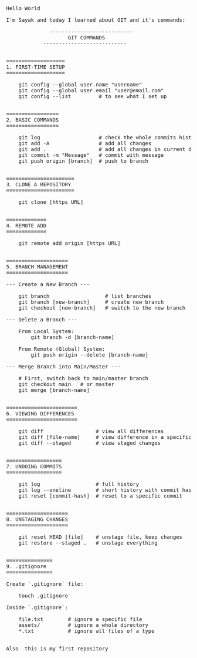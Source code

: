<pre>Hello World

I'm Sayak and today I learned about GIT and it's commands:

              ---------------------------
                    GIT COMMANDS
            ---------------------------


===================
1. FIRST-TIME SETUP
===================

    git config --global user.name "username"
    git config --global user.email "user@email.com"
    git config --list         # to see what I set up


=================
2. BASIC COMMANDS
=================

    git log                   # check the whole commits history
    git add -A                # add all changes
    git add .                 # add all changes in current directory
    git commit -m "Message"   # commit with message
    git push origin [branch]  # push to branch


======================
3. CLONE A REPOSITORY
======================

    git clone [https URL]


=============
4. REMOTE ADD
=============

    git remote add origin [https URL]


====================
5. BRANCH MANAGEMENT
====================

--- Create a New Branch ---

    git branch                  # list branches
    git branch [new-branch]     # create new branch
    git checkout [new-branch]   # switch to the new branch

--- Delete a Branch ---

    From Local System:
        git branch -d [branch-name]

    From Remote (Global) System:
        git push origin --delete [branch-name]

--- Merge Branch into Main/Master ---

    # First, switch back to main/master branch
    git checkout main   # or master
    git merge [branch-name]


=======================
6. VIEWING DIFFERENCES
=======================

    git diff                 # view all differences
    git diff [file-name]     # view difference in a specific file
    git diff --staged        # view staged changes


==================
7. UNDOING COMMITS
==================

    git log                  # full history
    git log --oneline        # short history with commit hashes
    git reset [commit-hash]  # reset to a specific commit


====================
8. UNSTAGING CHANGES
====================

    git reset HEAD [file]    # unstage file, keep changes
    git restore --staged .   # unstage everything


===============
9. .gitignore
===============

Create `.gitignore` file:

    touch .gitignore

Inside `.gitignore`:

    file.txt        # ignore a specific file
    assets/         # ignore a whole directory
    *.txt           # ignore all files of a type

  
Also  this is my first repository
</pre>
